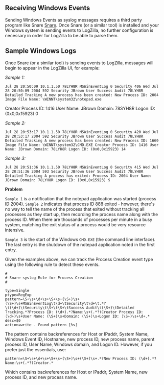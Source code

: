  <!-- @@@title:Correlating Windows Events@@@ -->


Receiving Windows Events
---
Sending Windows Events as syslog messages requires a third party program like Snare [Snare](/help/receiving_events_from_other_systems/receiving_windows_events). Once Snare (or a similar tool) is installed and your Windows system is sending events to LogZilla, no further configuration is necessary in order for LogZilla to be able to parse them.

Sample Windows Logs
--- 
Once Snare (or a similar tool) is sending events to LogZilla, messages will begin to appear in the LogZilla UI, for example:

*Sample 1:*

    Jul 28 20:50:09 10.1.1.50 78LYH8R MSWinEventLog 0 Security 406 Wed Jul 28 20:50:09 2004 592 Security JBrown User Success Audit 78LYH8R Detailed Tracking A new process has been created: New Process ID: 2004 Image File Name: \WINNT\system32\notepad.exe
   Creator Process ID: 1416 User Name: JBrown Domain: 78SYH8R Logon ID: (0x0,0x15923)   0

*Sample 2:*

    Jul 28 20:53:17 10.1.1.50 78LYH8R MSWinEventLog 0 Security 420 Wed Jul 28 20:53:17 2004 592 Security JBrown User Success Audit 78LYH8R Detailed Tracking A new process has been created: New Process ID: 1660 Image File Name: \WINNT\system32\CMD.EXE Creator Process ID: 1416 User Name: JBrown Domain: 78LYH8R Logon ID: (0x0,0x15923) 14

*Sample 3:*

    Jul 28 20:51:36 10.1.1.50 78LYH8R MSWinEventLog 0 Security 415 Wed Jul 28 20:51:36 2004 593 Security JBrown User Success Audit 78LYH8R Detailed Tracking A process has exited: Process ID: 2004 User Name: JBrown Domain: 78LYH8R Logon ID: (0x0,0x15923) 9

**Problem**

`Sample 1` is a notification that the notepad application was started (process ID 2004). `Sample 2` indicates that process ID 888 exited - however, there's no way to tell the name of the process that exited without tracking all processes as they start up, then recording the process name along with the process ID. When there are thousands of processes per minute in a busy system, matching the exit status of a process would be very resource intensive.

`Sample 3` is the start of the Windows `CMD.EXE` (the command line interface). The last entry is the shutdown of the notepad application noted in the first entry.

Given the examples above, we can track the Process Creation event type using the following rule to detect these events.


    #
    # Snare syslog Rule for Process Creation
    #
    
    type=Single
    ptype=RegExp
    pattern=\S+\s+\d+\s+\S+\s+(\S+)\s+(\S+)\s+MSWinEventLog\t\d+\tSecurity\t\d+\t.*?\t(\d+)\tSecurity\t\S+\t\S+\tSuccess Audit\t(\S+)\tDetailed Tracking.*?Process ID: (\d+).*?Name:\s+(.*?)Creator Process ID: (\d+)\s+User Name: (\S+)\s+Domain: (\S+)\s+Logon ID: (\S+)\s+\d+.*
    desc=$0
    action=write - Found pattern [%s]

The pattern contains backreferences for Host or IPaddr, System Name, Windows Event ID, Hostname, new process ID, new process name, parent process ID, User Name, Windows domain, and Logon ID. However, if you prefer just the essentials, use:
  
    pattern=\S+\s+\d+\s+\S+\s+(\S+)\s+(\S+)\s+.*?New Process ID: (\d+).*?Name:\s+(.*?)Creator.*

Which contains backreferences for Host or IPaddr, System Name, new process ID, and new process name.

